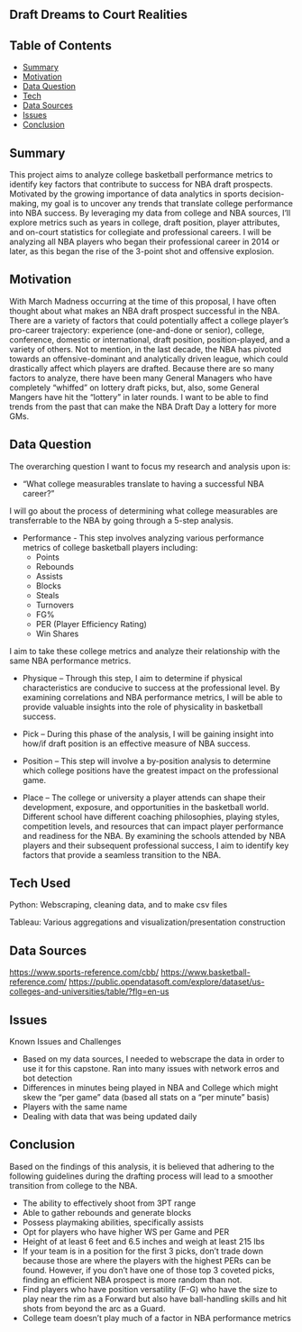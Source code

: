 ## Draft Dreams to Court Realities 

## Table of Contents 

* [Summary](#summary)
* [Motivation](#motivation)
* [Data Question](#data-question)
* [Tech](#tech-used)
* [Data Sources](#data-sources)
* [Issues](#issues)
* [Conclusion](#conclusion)

## Summary 

This project aims to analyze college basketball performance metrics to identify key factors that contribute to success for NBA draft prospects. Motivated by the growing importance of data analytics in sports decision-making, my goal is to uncover any trends that translate college performance into NBA success. By leveraging my data from college and NBA sources, I’ll explore metrics such as years in college, draft position, player attributes, and on-court statistics for collegiate and professional careers. I will be analyzing all NBA players who began their professional career in 2014 or later, as this began the rise of the 3-point shot and offensive explosion. 

## Motivation

With March Madness occurring at the time of this proposal, I have often thought about what makes an NBA draft prospect successful in the NBA. There are a variety of factors that could potentially affect a college player’s pro-career trajectory: experience (one-and-done or senior), college, conference, domestic or international, draft position, position-played, and a variety of others. Not to mention, in the last decade, the NBA has pivoted towards an offensive-dominant and analytically driven league, which could drastically affect which players are drafted. Because there are so many factors to analyze, there have been many General Managers who have completely “whiffed” on lottery draft picks, but, also, some General Mangers have hit the “lottery” in later rounds. I want to be able to find trends from the past that can make the NBA Draft Day a lottery for more GMs. 

## Data Question
The overarching question I want to focus my research and analysis upon is:  
* “What college measurables translate to having a successful NBA career?” 

I will go about the process of determining what college measurables are transferrable to the NBA by going through a 5-step analysis. 

* Performance - This step involves analyzing various performance metrics of college basketball players including: 
  * Points 
  * Rebounds
  * Assists
  * Blocks
  * Steals
  * Turnovers
  * FG%
  * PER (Player Efficiency Rating) 
  * Win Shares

I aim to take these college metrics and analyze their relationship with the same NBA performance metrics. 

* Physique – Through this step, I aim to determine if physical characteristics are conducive to success at the professional level. By examining correlations and NBA performance metrics, I will be able to provide valuable insights into the role of physicality in basketball success. 

* Pick – During this phase of the analysis, I will be gaining insight into how/if draft position is an effective measure of NBA success. 

* Position – This step will involve a by-position analysis to determine which college positions have the greatest impact on the professional game.   

* Place – The college or university a player attends can shape their development, exposure, and opportunities in the basketball world. Different school have different coaching philosophies, playing styles, competition levels, and resources that can impact player performance and readiness for the NBA. By examining the schools attended by NBA players and their subsequent professional success, I aim to identify key factors that provide a seamless transition to the NBA. 


## Tech Used
Python: Webscraping, cleaning data, and to make csv files 

Tableau: Various aggregations and visualization/presentation construction

## Data Sources

https://www.sports-reference.com/cbb/
https://www.basketball-reference.com/
https://public.opendatasoft.com/explore/dataset/us-colleges-and-universities/table/?flg=en-us

## Issues
Known Issues and Challenges

* Based on my data sources, I needed to webscrape the data in order to use it for this capstone. Ran into many issues with network erros and bot detection
* Differences in minutes being played in NBA and College which might skew the “per game” data (based all stats on a “per minute” basis) 
* Players with the same name
* Dealing with data that was being updated daily

## Conclusion

Based on the findings of this analysis, it is believed that adhering to the following guidelines during the drafting process will lead to a smoother transition from college to the NBA.
* The ability to effectively shoot from 3PT range
* Able to gather rebounds and generate blocks
* Possess playmaking abilities, specifically assists 
* Opt for players who have higher WS per Game and PER 
* Height of at least 6 feet and 6.5 inches and weigh at least 215 lbs
* If your team is in a position for the first 3 picks, don’t trade down because those are where the players with the highest PERs can be found. However, if you don’t have one of those top 3 coveted picks, finding an efficient NBA prospect is more random than not.  
* Find players who have position versatility (F-G) who have the size to play near the rim as a Forward but also have ball-handling skills and hit shots from beyond the arc as a Guard. 
* College team doesn’t play much of a factor in NBA performance metrics




